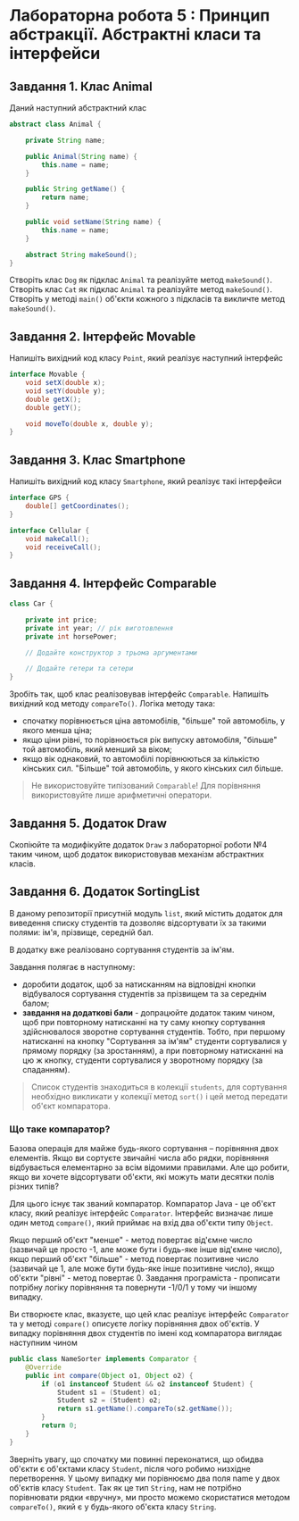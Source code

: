 # Лабораторна робота 5 : Принцип абстракції. Абстрактні класи та інтерфейси

## Завдання 1. Клас Animal

Даний наступний абстрактний клас

```java
abstract class Animal {

    private String name;

    public Animal(String name) {
        this.name = name;
    }

    public String getName() {
        return name;
    }

    public void setName(String name) {
        this.name = name;
    }

    abstract String makeSound();
}
```

Створіть клас `Dog` як підклас `Animal` та реалізуйте метод `makeSound()`. Створіть клас `Cat` як підклас `Animal` та реалізуйте метод `makeSound()`. Створіть у методі `main()` об'єкти кожного з підкласів та викличте метод `makeSound()`.

## Завдання 2. Інтерфейс Movable

Напишіть вихідний код класу `Point`, який реалізує наступний інтерфейс

```java
interface Movable {
    void setX(double x);
    void setY(double y);
    double getX();
    double getY();

    void moveTo(double x, double y);
}
```

## Завдання 3. Клас Smartphone

Напишіть вихідний код класу `Smartphone`, який реалізує такі інтерфейси

```java
interface GPS {
    double[] getCoordinates();
}

interface Cellular {
    void makeCall();
    void receiveCall();
}
```

## Завдання 4. Інтерфейс Comparable

```java
class Car {

    private int price;
    private int year; // рік виготовлення
    private int horsePower;

    // Додайте конструктор з трьома аргументами

    // Додайте гетери та сетери
}
```

Зробіть так, щоб клас реалізовував інтерфейс `Comparable`. Напишіть вихідний код методу `compareTo()`. Логіка методу така:

- спочатку порівнюється ціна автомобілів, "більше" той автомобіль, у якого менша ціна;
- якщо ціни рівні, то порівнюється рік випуску автомобіля, "більше" той автомобіль, який менший за віком;
- якщо вік однаковий, то автомобілі порівнюються за кількістю кінських сил. "Більше" той автомобіль, у якого кінських сил більше.

> Не використовуйте типізований `Comparable`! Для порівняння використовуйте лише арифметичні оператори.

## Завдання 5. Додаток Draw

Скопіюйте та модифікуйте додаток `Draw` з лабораторної роботи №4 таким чином, щоб додаток використовував механізм абстрактних класів.

## Завдання 6. Додаток SortingList

В даному репозиторії присутній модуль `list`, який містить додаток для виведення списку студентів та дозволяє відсортувати їх за такими полями: ім'я, прізвище, середній бал.

В додатку вже реалізовано сортування студентів за ім'ям.

Завдання полягає в наступному:

- доробити додаток, щоб за натисканням на відповідні кнопки відбувалося сортування студентів за прізвищем та за середнім балом;
- **завдання на додаткові бали** - допрацюйте додаток таким чином, щоб при повторному натисканні на ту саму кнопку сортування здійснювалося зворотне сортування студентів. Тобто, при першому натисканні на кнопку "Сортування за ім'ям" студенти сортувалися у прямому порядку (за зростанням), а при повторному натисканні на цю ж кнопку, студенти сортувалися у зворотному порядку (за спаданням).

> Список студентів знаходиться в колекції `students`, для сортування необхідно викликати у колекції метод `sort()` і цей метод передати об'єкт компаратора.

### Що таке компаратор?

Базова операція для майже будь-якого сортування – порівняння двох елементів. Якщо ви сортуєте звичайні числа або рядки, порівняння відбувається елементарно за всім відомими правилами. Але що робити, якщо ви хочете відсортувати об'єкти, які можуть мати десятки полів різних типів?

Для цього існує так званий компаратор. Компаратор Java - це об'єкт класу, який реалізує інтерфейс `Comparator`. Інтерфейс визначає лише один метод `compare()`, який приймає на вхід два об'єкти типу `Object`. 

Якщо перший об'єкт "менше" - метод повертає від'ємне число (зазвичай це просто -1, але може бути і будь-яке інше від'ємне число), якщо перший об'єкт "більше" - метод повертає позитивне число (зазвичай це 1, але може бути будь-яке інше позитивне число), якщо об'єкти "рівні" - метод повертає 0.
Завдання програміста - прописати потрібну логіку порівняння та повернути -1/0/1 у тому чи іншому випадку.

Ви створюєте клас, вказуєте, що цей клас реалізує інтерфейс `Comparator` та у методі `compare()` описуєте логіку порівняння двох об'єктів. У випадку порівняння двох студентів по імені код компаратора виглядає наступним чином

```java
public class NameSorter implements Comparator {
    @Override
    public int compare(Object o1, Object o2) {
        if (o1 instanceof Student && o2 instanceof Student) {
            Student s1 = (Student) o1;
            Student s2 = (Student) o2;
            return s1.getName().compareTo(s2.getName());
        }
        return 0;
    }
}
```

Зверніть увагу, що спочатку ми повинні переконатися, що обидва об'єкти є об'єктами класу `Student`, після чого робимо низхідне перетворення.
У цьому випадку ми порівнюємо два поля name у двох об'єктів класу `Student`. Так як це тип `String`, нам не потрібно порівнювати рядки «вручну», ми просто можемо скористатися методом `compareTo()`, який є у будь-якого об'єкта класу `String`.
